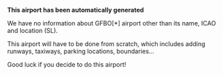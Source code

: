 **This airport has been automatically generated**

We have no information about GFBO[*] airport other than its name, ICAO and location (SL).

This airport will have to be done from scratch, which includes adding runways, taxiways, parking locations, boundaries...

Good luck if you decide to do this airport!